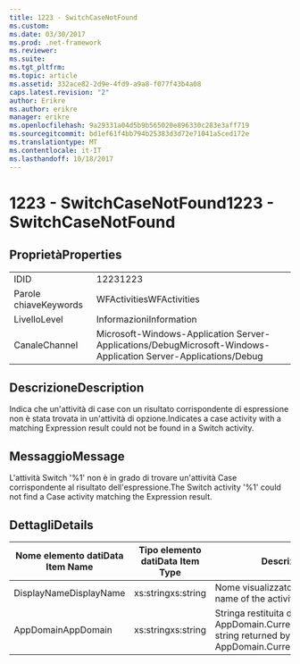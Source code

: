 ```yaml
---
title: 1223 - SwitchCaseNotFound
ms.custom: 
ms.date: 03/30/2017
ms.prod: .net-framework
ms.reviewer: 
ms.suite: 
ms.tgt_pltfrm: 
ms.topic: article
ms.assetid: 332ace82-2d9e-4fd9-a9a8-f077f43b4a08
caps.latest.revision: "2"
author: Erikre
ms.author: erikre
manager: erikre
ms.openlocfilehash: 9a29331a04d5b9b565020e896330c283e3aff719
ms.sourcegitcommit: bd1ef61f4bb794b25383d3d72e71041a5ced172e
ms.translationtype: MT
ms.contentlocale: it-IT
ms.lasthandoff: 10/18/2017
---
```

# <a name="1223---switchcasenotfound"></a><span data-ttu-id="48dbd-102">1223 - SwitchCaseNotFound</span><span class="sxs-lookup"><span data-stu-id="48dbd-102">1223 - SwitchCaseNotFound</span></span>
## <a name="properties"></a><span data-ttu-id="48dbd-103">Proprietà</span><span class="sxs-lookup"><span data-stu-id="48dbd-103">Properties</span></span>  
  
|||  
|-|-|  
|<span data-ttu-id="48dbd-104">ID</span><span class="sxs-lookup"><span data-stu-id="48dbd-104">ID</span></span>|<span data-ttu-id="48dbd-105">1223</span><span class="sxs-lookup"><span data-stu-id="48dbd-105">1223</span></span>|  
|<span data-ttu-id="48dbd-106">Parole chiave</span><span class="sxs-lookup"><span data-stu-id="48dbd-106">Keywords</span></span>|<span data-ttu-id="48dbd-107">WFActivities</span><span class="sxs-lookup"><span data-stu-id="48dbd-107">WFActivities</span></span>|  
|<span data-ttu-id="48dbd-108">Livello</span><span class="sxs-lookup"><span data-stu-id="48dbd-108">Level</span></span>|<span data-ttu-id="48dbd-109">Informazioni</span><span class="sxs-lookup"><span data-stu-id="48dbd-109">Information</span></span>|  
|<span data-ttu-id="48dbd-110">Canale</span><span class="sxs-lookup"><span data-stu-id="48dbd-110">Channel</span></span>|<span data-ttu-id="48dbd-111">Microsoft-Windows-Application Server-Applications/Debug</span><span class="sxs-lookup"><span data-stu-id="48dbd-111">Microsoft-Windows-Application Server-Applications/Debug</span></span>|  
  
## <a name="description"></a><span data-ttu-id="48dbd-112">Descrizione</span><span class="sxs-lookup"><span data-stu-id="48dbd-112">Description</span></span>  
 <span data-ttu-id="48dbd-113">Indica che un'attività di case con un risultato corrispondente di espressione non è stata trovata in un'attività di opzione.</span><span class="sxs-lookup"><span data-stu-id="48dbd-113">Indicates a case activity with a matching Expression result could not be found in a Switch activity.</span></span>  
  
## <a name="message"></a><span data-ttu-id="48dbd-114">Messaggio</span><span class="sxs-lookup"><span data-stu-id="48dbd-114">Message</span></span>  
 <span data-ttu-id="48dbd-115">L'attività Switch '%1' non è in grado di trovare un'attività Case corrispondente al risultato dell'espressione.</span><span class="sxs-lookup"><span data-stu-id="48dbd-115">The Switch activity '%1' could not find a Case activity matching the Expression result.</span></span>  
  
## <a name="details"></a><span data-ttu-id="48dbd-116">Dettagli</span><span class="sxs-lookup"><span data-stu-id="48dbd-116">Details</span></span>  
  
|<span data-ttu-id="48dbd-117">Nome elemento dati</span><span class="sxs-lookup"><span data-stu-id="48dbd-117">Data Item Name</span></span>|<span data-ttu-id="48dbd-118">Tipo elemento dati</span><span class="sxs-lookup"><span data-stu-id="48dbd-118">Data Item Type</span></span>|<span data-ttu-id="48dbd-119">Descrizione</span><span class="sxs-lookup"><span data-stu-id="48dbd-119">Description</span></span>|  
|--------------------|--------------------|-----------------|  
|<span data-ttu-id="48dbd-120">DisplayName</span><span class="sxs-lookup"><span data-stu-id="48dbd-120">DisplayName</span></span>|<span data-ttu-id="48dbd-121">xs:string</span><span class="sxs-lookup"><span data-stu-id="48dbd-121">xs:string</span></span>|<span data-ttu-id="48dbd-122">Nome visualizzato dell'attività.</span><span class="sxs-lookup"><span data-stu-id="48dbd-122">The display name of the activity.</span></span>|  
|<span data-ttu-id="48dbd-123">AppDomain</span><span class="sxs-lookup"><span data-stu-id="48dbd-123">AppDomain</span></span>|<span data-ttu-id="48dbd-124">xs:string</span><span class="sxs-lookup"><span data-stu-id="48dbd-124">xs:string</span></span>|<span data-ttu-id="48dbd-125">Stringa restituita da AppDomain.CurrentDomain.FriendlyName.</span><span class="sxs-lookup"><span data-stu-id="48dbd-125">The string returned by AppDomain.CurrentDomain.FriendlyName.</span></span>|
